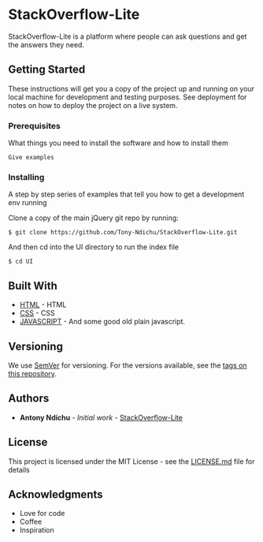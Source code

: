 # StackOverflow-Lite

StackOverflow-Lite is a platform where people can ask questions and get the answers they need.

## Getting Started

These instructions will get you a copy of the project up and running on your local machine for development and testing purposes. See deployment for notes on how to deploy the project on a live system.

### Prerequisites

What things you need to install the software and how to install them

```
Give examples
```

### Installing

A step by step series of examples that tell you how to get a development env running

Clone a copy of the main jQuery git repo by running:

```
$ git clone https://github.com/Tony-Ndichu/StackOverflow-Lite.git
```

And then cd into the UI directory to run the index file

```
$ cd UI
```


## Built With

* [HTML](http://www.dropwizard.io/1.0.2/docs/) - HTML
* [CSS](http://devdocs.io/css/) - CSS
* [JAVASCRIPT](http://devdocs.io/javascript/) - And some good old plain javascript.



## Versioning

We use [SemVer](http://semver.org/) for versioning. For the versions available, see the [tags on this repository](https://github.com/your/project/tags). 

## Authors

* **Antony Ndichu** - *Initial work* - [StackOverflow-Lite](https://github.com/Tony-Ndichu/)


## License

This project is licensed under the MIT License - see the [LICENSE.md](LICENSE.md) file for details

## Acknowledgments

* Love for code
* Coffee
* Inspiration


